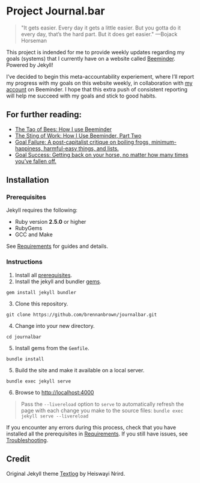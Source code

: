 # Project Journal.bar

> "It gets easier. Every day it gets a little easier. But you gotta do it every day, that’s the hard part. But it does get easier." —Bojack Horseman

This project is indended for me to provide weekly updates regarding my goals (systems) that I currently have on a website called [Beeminder](https://beeminder.com). Powered by Jekyll!

I’ve decided to begin this meta-accountability experiement, where I’ll report my progress with my goals on this website weekly, in collaboration with [my account](https://beeminder.com/brennanbrown) on Beeminder. I hope that this extra push of consistent reporting will help me succeed with my goals and stick to good habits.

## For further reading:

- [The Tao of Bees: How I use Beeminder](https://blog.beeminder.com/tao/)
- [The Sting of Work: How I Use Beeminder, Part Two](https://blog.beeminder.com/tao2/)
- [Goal Failure: A post-capitalist critique on boiling frogs, minimum-happiness, harmful-easy things, and lists.](https://medium.com/@brennanbrown/goal-failure-bc3a39a0f418)
- [Goal Success: Getting back on your horse, no matter how many times you’ve fallen off.](https://medium.com/@brennanbrown/5-good-goals-ideas-and-why-86caddb33e70)

## Installation

### Prerequisites

Jekyll requires the following:

* Ruby version **2.5.0** or higher
* RubyGems
* GCC and Make

See [Requirements](https://jekyllrb.com/docs/installation/#requirements) for guides and details.

### Instructions

1. Install all [prerequisites](https://jekyllrb.com/docs/installation/).
2. Install the jekyll and bundler [gems](https://jekyllrb.com/docs/ruby-101/#gems).
```
gem install jekyll bundler
```
3. Clone this repository.
```
git clone https://github.com/brennanbrown/journalbar.git
```
4. Change into your new directory.
```
cd journalbar
```
5. Install gems from the `Gemfile`.
```
bundle install
```
5. Build the site and make it available on a local server.
```
bundle exec jekyll serve
```
6. Browse to [http://localhost:4000](http://localhost:4000)

>Pass the `--livereload` option to `serve` to automatically refresh the page with each change you make to the source files: `bundle exec jekyll serve --livereload`

If you encounter any errors during this process, check that you have installed all the prerequisites in [Requirements](https://jekyllrb.com/docs/installation/#requirements). 
If you still have issues, see [Troubleshooting](https://jekyllrb.com/docs/troubleshooting/#configuration-problems).

## Credit

Original Jekyll theme [Textlog](https://github.com/heiswayi/textlog) by Heiswayi Nrird.
